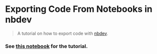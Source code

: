 # Exporting Code From Notebooks in nbdev
> A tutorial on how to export code with <a href='https://github.com/fastai/nbdev'>nbdev</a>.


### See [this notebook](https://github.com/fastai/nbdev_export_demo/blob/master/demo.ipynb) for the tutorial.
